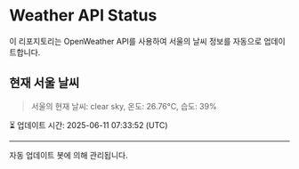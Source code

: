 
# Weather API Status

이 리포지토리는 OpenWeather API를 사용하여 서울의 날씨 정보를 자동으로 업데이트합니다.

## 현재 서울 날씨
> 서울의 현재 날씨: clear sky, 온도: 26.76°C, 습도: 39%

⏳ 업데이트 시간: 2025-06-11 07:33:52 (UTC)

---
자동 업데이트 봇에 의해 관리됩니다.

